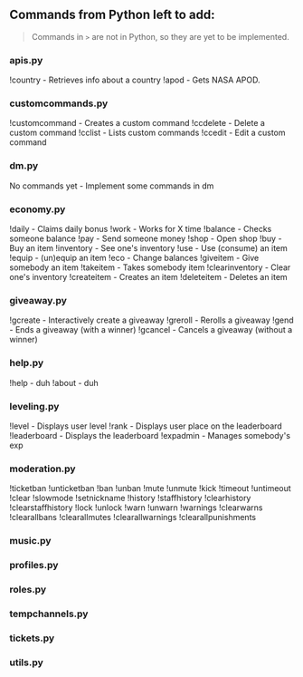 ## Commands from Python left to add:
> Commands in `>` are not in Python, so they are yet to be implemented. 

### apis.py
!country - Retrieves info about a country
!apod - Gets NASA APOD.

### customcommands.py
!customcommand - Creates a custom command
!ccdelete - Delete a custom command
!cclist - Lists custom commands
!ccedit - Edit a custom command

### dm.py
No commands yet - Implement some commands in dm

### economy.py
!daily - Claims daily bonus
!work - Works for X time
!balance - Checks someone balance
!pay - Send someone money
!shop - Open shop
!buy - Buy an item
!inventory - See one's inventory
!use - Use (consume) an item
!equip - (un)equip an item
!eco - Change balances
!giveitem - Give somebody an item
!takeitem - Takes somebody item
!clearinventory - Clear one's inventory
!createitem - Creates an item
!deleteitem - Deletes an item

### giveaway.py
!gcreate - Interactively create a giveaway
!greroll - Rerolls a giveaway
!gend - Ends a giveaway (with a winner)
!gcancel - Cancels a giveaway (without a winner)

### help.py
!help - duh
!about - duh

### leveling.py
!level - Displays user level
!rank - Displays user place on the leaderboard
!leaderboard - Displays the leaderboard
!expadmin - Manages somebody's exp

### moderation.py
!ticketban
!unticketban
!ban
!unban
!mute
!unmute
!kick
!timeout
!untimeout
!clear
!slowmode
!setnickname
!history
!staffhistory
!clearhistory
!clearstaffhistory
!lock
!unlock
!warn
!unwarn
!warnings
!clearwarns
!clearallbans
!clearallmutes
!clearallwarnings
!clearallpunishments

### music.py
### profiles.py
### roles.py
### tempchannels.py
### tickets.py
### utils.py